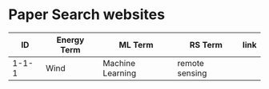 # Paper Search websites

| ID |  Energy Term | ML Term | RS Term | link | 
| --|------------|-------|-------|-----|
|1-1-1| Wind | Machine Learning| remote sensing|